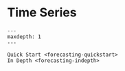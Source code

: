 # Time Series

```{toctree}
---
maxdepth: 1
---

Quick Start <forecasting-quickstart>
In Depth <forecasting-indepth>
```
